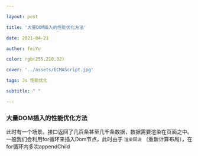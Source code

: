 ```yaml
---

layout: post

title: '大量DOM插入的性能优化方法'

date: 2021-04-21

author: feiYu

color: rgb(255,210,32)

cover: '../assets/ECMAScript.jpg'

tags: Js 性能优化

subtitle: " "

---
```


### 大量DOM插入的性能优化方法



此时有一个场景。接口返回了几百条甚至几千条数据，数据需要渲染在页面之中。一般我们会利用for循环来插入Dom节点，此时由于 `渲染回流` （重新计算布局），在for循环内多次appendChild
